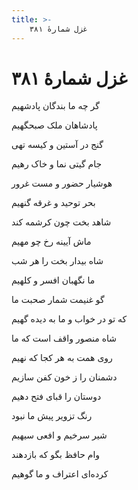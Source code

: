 ```yaml
---
title: >-
    غزل شمارهٔ ۳۸۱
---
```

# غزل شمارهٔ ۳۸۱

<div class="b" id="bn1"><div class="m1"><p>گر چه ما بندگان پادشهیم</p></div>
<div class="m2"><p>پادشاهان ملک صبحگهیم</p></div></div>
<div class="b" id="bn2"><div class="m1"><p>گنج در آستین و کیسه تهی</p></div>
<div class="m2"><p>جام گیتی نما و خاک رهیم</p></div></div>
<div class="b" id="bn3"><div class="m1"><p>هوشیار حضور و مست غرور</p></div>
<div class="m2"><p>بحر توحید و غرقه گنهیم</p></div></div>
<div class="b" id="bn4"><div class="m1"><p>شاهد بخت چون کرشمه کند</p></div>
<div class="m2"><p>ماش آیینه رخ چو مهیم</p></div></div>
<div class="b" id="bn5"><div class="m1"><p>شاه بیدار بخت را هر شب</p></div>
<div class="m2"><p>ما نگهبان افسر و کلهیم</p></div></div>
<div class="b" id="bn6"><div class="m1"><p>گو غنیمت شمار صحبت ما</p></div>
<div class="m2"><p>که تو در خواب و ما به دیده گهیم</p></div></div>
<div class="b" id="bn7"><div class="m1"><p>شاه منصور واقف است که ما</p></div>
<div class="m2"><p>روی همت به هر کجا که نهیم</p></div></div>
<div class="b" id="bn8"><div class="m1"><p>دشمنان را ز خون کفن سازیم</p></div>
<div class="m2"><p>دوستان را قبای فتح دهیم</p></div></div>
<div class="b" id="bn9"><div class="m1"><p>رنگ تزویر پیش ما نبود</p></div>
<div class="m2"><p>شیر سرخیم و افعی سیهیم</p></div></div>
<div class="b" id="bn10"><div class="m1"><p>وام حافظ بگو که بازدهند</p></div>
<div class="m2"><p>کرده‌ای اعتراف و ما گوهیم</p></div></div>
